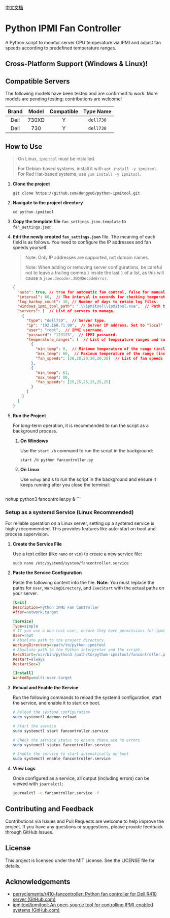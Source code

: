 [中文文档](./README.md)

# Python IPMI Fan Controller

A Python script to monitor server CPU temperature via IPMI and adjust fan speeds according to predefined temperature ranges.

## Cross-Platform Support (Windows & Linux)!

## Compatible Servers

The following models have been tested and are confirmed to work. More models are pending testing; contributions are welcome!

| Brand | Model | Compatible | Type Name |
|:-----:|:-----:|:----------:|:---------:|
| Dell  | 730XD |     Y      | `dell730` |
| Dell  | 730   |     Y      | `dell730` |

## How to Use

> On Linux, `ipmitool` must be installed.
> 
> For Debian-based systems, install it with `apt install -y ipmitool`.
> For Red Hat-based systems, use `yum install -y ipmitool`.

1.  **Clone the project**

    ```
    git clone https://github.com/dongyu6/python-ipmitool.git
    ```

2.  **Navigate to the project directory**

    ```
    cd python-ipmitool
    ```

3.  **Copy the template file** `fan_settings.json.template` to `fan_settings.json`.

4.  **Edit the newly created `fan_settings.json`** file. The meaning of each field is as follows. You need to configure the IP addresses and fan speeds yourself.

    > Note: Only IP addresses are supported, not domain names.
    > 
    > Note: When adding or removing server configurations, be careful not to leave a trailing comma `}` inside the last `}` of a list, as this will cause a `json.decoder.JSONDecodeError`.

    ```json
    {
      "auto": true, // true for automatic fan control, false for manual.
      "interval": 60,  // The interval in seconds for checking temperature and adjusting fan speed.
      "log_backup_count": 30, // Number of days to retain log files.
      "windows_ipmi_tool_path": ".\\ipmitool\\ipmitool.exe",  // Path to the ipmitool executable on Windows.
      "servers": [  // List of servers to manage.
        {
          "type": "dell730",  // Server type.
          "ip": "192.168.71.90",  // Server IP address. Set to "local" if the script is running on the target machine.
          "user": "root",  // IPMI username.
          "password": "123123",  // IPMI password.
          "temperature_ranges": [  // List of temperature ranges and corresponding fan speeds.
            {
              "min_temp": 0,  // Minimum temperature of the range (inclusive).
              "max_temp": 60,  // Maximum temperature of the range (inclusive).
              "fan_speeds": [20,20,20,20,20,20]  // List of fan speeds in percent for this range.
            },
            {
              "min_temp": 61,
              "max_temp": 80,
              "fan_speeds": [25,25,25,25,25,25]
            }
          ]
        }
      ]
    }
    ```

5.  **Run the Project**

    For long-term operation, it is recommended to run the script as a background process.

    1.  **On Windows**

        Use the `start /b` command to run the script in the background:
        ```
        start /b python fancontroller.py
        ```

    2.  **On Linux**

        Use `nohup` and `&` to run the script in the background and ensure it keeps running after you close the terminal:
        ```
nohup python3 fancontroller.py &
        ```

### Setup as a systemd Service (Linux Recommended)

For reliable operation on a Linux server, setting up a systemd service is highly recommended. This provides features like auto-start on boot and process supervision.

1.  **Create the Service File**

    Use a text editor (like `nano` or `vim`) to create a new service file:
    ```
    sudo nano /etc/systemd/system/fancontroller.service
    ```

2.  **Paste the Service Configuration**

    Paste the following content into the file. **Note:** You must replace the paths for `User`, `WorkingDirectory`, and `ExecStart` with the actual paths on your server.

    ```ini
    [Unit]
    Description=Python IPMI Fan Controller
    After=network.target

    [Service]
    Type=simple
    # If you use a non-root user, ensure they have permissions for ipmitool.
    User=root
    # Absolute path to the project directory.
    WorkingDirectory=/path/to/python-ipmitool
    # Absolute path to the Python interpreter and the script.
    ExecStart=/usr/bin/python3 /path/to/python-ipmitool/fancontroller.py
    Restart=always
    RestartSec=3

    [Install]
    WantedBy=multi-user.target
    ```

3.  **Reload and Enable the Service**

    Run the following commands to reload the systemd configuration, start the service, and enable it to start on boot.

    ```bash
    # Reload the systemd configuration
    sudo systemctl daemon-reload

    # Start the service
    sudo systemctl start fancontroller.service

    # Check the service status to ensure there are no errors
    sudo systemctl status fancontroller.service

    # Enable the service to start automatically on boot
    sudo systemctl enable fancontroller.service
    ```

4.  **View Logs**

    Once configured as a service, all output (including errors) can be viewed with `journalctl`:
    ```bash
    journalctl -u fancontroller.service -f
    ```

## Contributing and Feedback

Contributions via Issues and Pull Requests are welcome to help improve the project. If you have any questions or suggestions, please provide feedback through GitHub Issues.

## License

This project is licensed under the MIT License. See the LICENSE file for details.

## Acknowledgements

- [perryclements/r410-fancontroller: Python fan controller for Dell R410 server (GitHub.com)](https://github.com/perryclements/r410-fancontroller)
- [ipmitool/ipmitool: An open-source tool for controlling IPMI-enabled systems (GitHub.com)](https://github.com/ipmitool/ipmitool)
